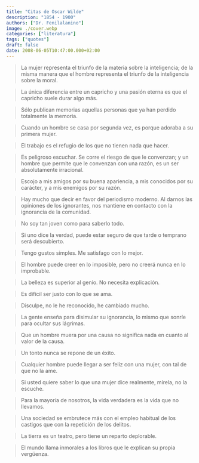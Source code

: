 ```yaml
---
title: "Citas de Oscar Wilde"
description: "1854 - 1900"
authors: ["Dr. Fenilalanino"]
image: ./cover.webp
categories: ["literatura"]
tags: ["quotes"]
draft: false
date: 2008-06-05T10:47:00.000+02:00
---
```


> La mujer representa el triunfo de la materia sobre la inteligencia; de la misma manera que el hombre representa el triunfo de la inteligencia sobre la moral.

> La única diferencia entre un capricho y una pasión eterna es que el capricho suele durar algo más.

> Sólo publican memorias aquellas personas que ya han perdido totalmente la memoria.

> Cuando un hombre se casa por segunda vez, es porque adoraba a su primera mujer.

> El trabajo es el refugio de los que no tienen nada que hacer.

> Es peligroso escuchar. Se corre el riesgo de que le convenzan; y un hombre que permite que le convenzan con una razón, es un ser absolutamente irracional.

> Escojo a mis amigos por su buena apariencia, a mis conocidos por su carácter, y a mis enemigos por su razón.

> Hay mucho que decir en favor del periodismo moderno. Al darnos las opiniones de los ignorantes, nos mantiene en contacto con la ignorancia de la comunidad.

> No soy tan joven como para saberlo todo.

> Si uno dice la verdad, puede estar seguro de que tarde o temprano será descubierto.

> Tengo gustos simples. Me satisfago con lo mejor.

> El hombre puede creer en lo imposible, pero no creerá nunca en lo improbable.

> La belleza es superior al genio. No necesita explicación.

> Es difícil ser justo con lo que se ama.

> Disculpe, no le he reconocido, he cambiado mucho.

> La gente enseña para disimular su ignorancia, lo mismo que sonríe para ocultar sus lágrimas.

> Que un hombre muera por una causa no significa nada en cuanto al valor de la causa.

> Un tonto nunca se repone de un éxito.

> Cualquier hombre puede llegar a ser feliz con una mujer, con tal de que no la ame.

> Si usted quiere saber lo que una mujer dice realmente, mírela, no la escuche.

> Para la mayoría de nosotros, la vida verdadera es la vida que no llevamos.

> Una sociedad se embrutece más con el empleo habitual de los castigos que con la repetición de los delitos.

> La tierra es un teatro, pero tiene un reparto deplorable.

> El mundo llama inmorales a los libros que le explican su propia vergüenza.
